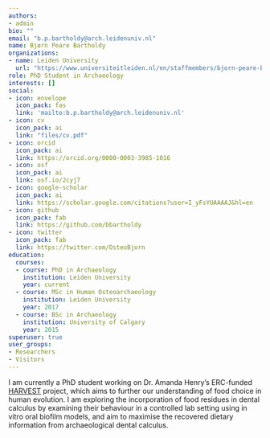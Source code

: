 ```yaml
---
authors:
- admin
bio: ""
email: "b.p.bartholdy@arch.leidenuniv.nl"
name: Bjørn Peare Bartholdy
organizations:
- name: Leiden University
  url: "https://www.universiteitleiden.nl/en/staffmembers/bjorn-peare-bartholdy#tab-1"
role: PhD Student in Archaeology
interests: []
social:
- icon: envelope
  icon_pack: fas
  link: 'mailto:b.p.bartholdy@arch.leidenuniv.nl'
- icon: cv
  icon_pack: ai
  link: "files/cv.pdf"
- icon: orcid
  icon_pack: ai
  link: https://orcid.org/0000-0003-3985-1016
- icon: osf
  icon_pack: ai
  link: osf.io/2cyj7
- icon: google-scholar
  icon_pack: ai
  link: https://scholar.google.com/citations?user=I_yFsYUAAAAJ&hl=en
- icon: github
  icon_pack: fab
  link: https://github.com/bbartholdy
- icon: twitter
  icon_pack: fab
  link: https://twitter.com/OsteoBjorn
education:
  courses:
  - course: PhD in Archaeology
    institution: Leiden University
    year: current
  - course: MSc in Human Osteoarchaeology
    institution: Leiden University
    year: 2017
  - course: BSc in Archaeology
    institution: University of Calgary
    year: 2015
superuser: true
user_groups:
- Researchers
- Visitors
---
```


I am currently a PhD student working on Dr. Amanda Henry’s ERC-funded [HARVEST](http://harvestproject.eu/) project, which aims to further our understanding of food choice in human evolution. I am exploring the incorporation of food residues in dental calculus by examining their behaviour in a controlled lab setting using in vitro oral biofilm models, and aim to maximise the recovered dietary information from archaeological dental calculus.
